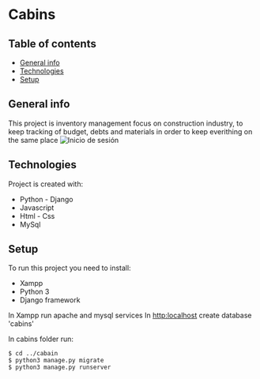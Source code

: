 # Cabins
  
## Table of contents
* [General info](#general-info)
* [Technologies](#technologies)
* [Setup](#setup)

## General info
This project is inventory management focus on construction industry, to keep tracking of budget, debts and materials in order to keep everithing on the same place
![Inicio de sesión](./images/Captura-1.jpg)
	
## Technologies
Project is created with:
* Python - Django
* Javascript
* Html - Css
* MySql
	
## Setup
To run this project you need to install:
* Xampp
* Python 3
* Django framework

In Xampp run apache and mysql services
In [http:localhost](http://localhost/phpmyadmin/) create database 'cabins'
 
In cabins folder run:
```
$ cd ../cabain
$ python3 manage.py migrate
$ python3 manage.py runserver
```
  
 
